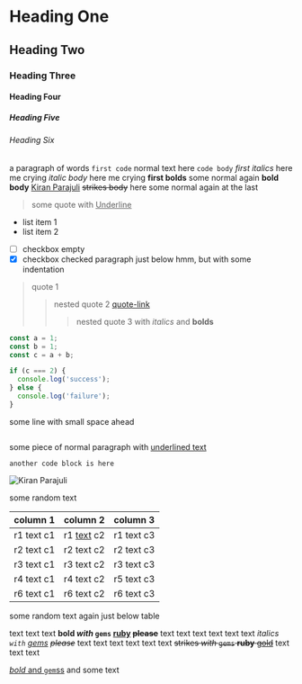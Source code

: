 <!-- https://regex101.com/r/C6SxZH/1 -->

# Heading One
## Heading Two
### Heading Three
#### Heading Four
##### Heading Five
###### Heading Six

a paragraph of words `first code` normal text here `code body` *first italics* here me crying *italic body* here me crying **first bolds** some normal again **bold body** [Kiran Parajuli](https://kiranparajuli.com.np) ~~strikes body~~ here some normal again at the last

> some quote with <u>Underline</u>

- list item 1
- list item 2
- [ ] checkbox empty
- [x] checkbox checked
    paragraph just below hmm, but with some indentation

> quote 1
> > nested quote 2 [quote-link](quote-link-url)
> > > nested quote 3 with *italics* and **bolds**




```js
const a = 1;
const b = 1;
const c = a + b;

if (c === 2) {
  console.log('success');
} else {
  console.log('failure');
}
```
  some line with small space ahead

```js
```

some piece of normal paragraph with <u>underlined text</u>

```
another code block is here
```

![Kiran Parajuli](https://avatars.githubusercontent.com/u/39373750?v=4)

some random text

| column 1 | column 2          | column 3 |
|----------|-------------------|----------|
| r1 text c1 | r1 <u>text</u> c2 | r1 text c3 |
| r2 text c1 | r2 text c2        | r2 text c3 |
| r3 text c1 | r3 text c2        | r3 text c3 |
| r4 text c1 | r4 text c2        | r5 text c3 |
| r6 text c1 | r6 text c2        | r6 text c3 |
some random text again just below table

text text text **bold *with* `gems` [ruby](treasure-chest) ~~please~~** text text text
text text text *italics `with` [gems](ruby) ~~please~~* text text text
text text text ~~strikes *with* `gems` **ruby** [gold](no-sparkle)~~ text text text

[*bold* and `gem`ss](ruby) and some text
